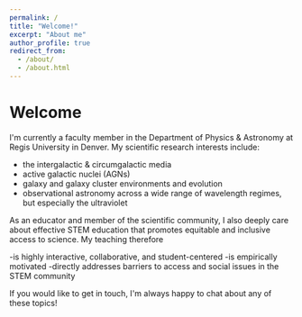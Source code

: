 ```yaml
---
permalink: /
title: "Welcome!"
excerpt: "About me"
author_profile: true
redirect_from: 
  - /about/
  - /about.html
---
```


Welcome
======
I'm currently a faculty member in the Department of Physics & Astronomy at Regis University in Denver. My scientific research interests include:
* the intergalactic & circumgalactic media
* active galactic nuclei (AGNs)
* galaxy and galaxy cluster environments and evolution
* observational astronomy across a wide range of wavelength regimes, but especially the ultraviolet

As an educator and member of the scientific community, I also deeply care about effective STEM education that promotes equitable and inclusive access to science. My teaching therefore

-is highly interactive, collaborative, and student-centered
-is empirically motivated
-directly addresses barriers to access and social issues in the STEM community

If you would like to get in touch, I'm always happy to chat about any of these topics!
